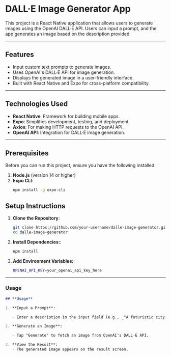 # **DALL·E Image Generator App**

This project is a React Native application that allows users to generate images using the OpenAI DALL·E API. Users can input a prompt, and the app generates an image based on the description provided.

---

## **Features**

- Input custom text prompts to generate images.
- Uses OpenAI's DALL·E API for image generation.
- Displays the generated image in a user-friendly interface.
- Built with React Native and Expo for cross-platform compatibility.

---

## **Technologies Used**

- **React Native**: Framework for building mobile apps.
- **Expo**: Simplifies development, testing, and deployment.
- **Axios**: For making HTTP requests to the OpenAI API.
- **OpenAI API**: Integration for DALL·E image generation.

---

## **Prerequisites**

Before you can run this project, ensure you have the following installed:

1. **Node.js** (version 14 or higher)
2. **Expo CLI**:
   ```bash
   npm install -g expo-cli
   ```

## **Setup Instructions**

1. **Clone the Repository**:
   ```bash
   git clone https://github.com/your-username/dalle-image-generator.git
   cd dalle-image-generator
   ```
2. **Install Dependencies:**:
   ```bash
   npm install
   ```
3. **Add Environment Variables:**:
   ```bash
   OPENAI_API_KEY=your_openai_api_key_here
   ```

---

### **Usage**

```markdown
## **Usage**

1. **Input a Prompt**:

   - Enter a description in the input field (e.g., _"A futuristic city at sunset"_).

2. **Generate an Image**:

   - Tap "Generate" to fetch an image from OpenAI's DALL·E API.

3. **View the Result**:
   - The generated image appears on the result screen.
```
